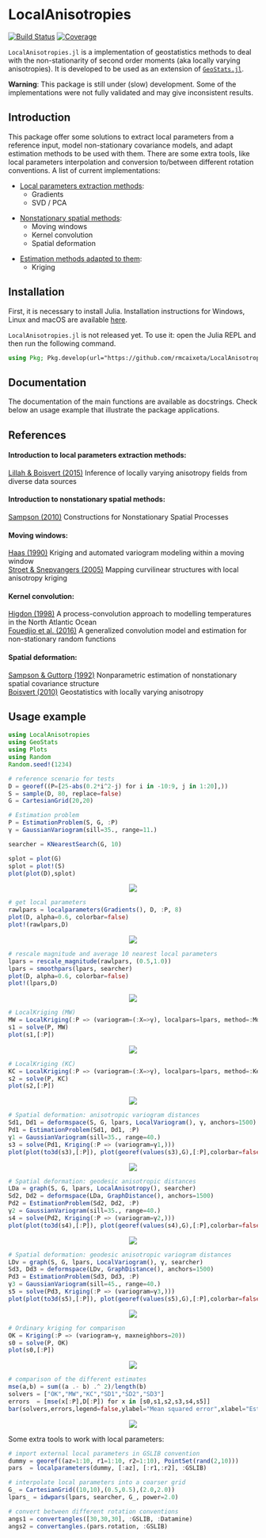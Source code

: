 # LocalAnisotropies

[![Build Status][build-img]][build-url] [![Coverage][codecov-img]][codecov-url]

`LocalAnisotropies.jl` is a implementation of geostatistics methods to deal with the non-stationarity of second order moments (aka locally varying anisotropies). It is developed to be used as an extension of [`GeoStats.jl`](https://github.com/JuliaEarth/GeoStats.jl).

**Warning**: This package is still under (slow) development. Some of the implementations were not fully validated and may give inconsistent results.

## Introduction

This package offer some solutions to extract local parameters from a reference input, model non-stationary covariance models, and adapt estimation methods to be used with them. There are some extra tools, like local parameters interpolation and conversion to/between different rotation conventions. A list of current implementations:

- <u>Local parameters extraction methods</u>:
  - Gradients
  - SVD / PCA <p>
- <u>Nonstationary spatial methods</u>:
  - Moving windows
  - Kernel convolution
  - Spatial deformation <p>
- <u>Estimation methods adapted to them</u>:
  - Kriging

## Installation

First, it is necessary to install Julia. Installation instructions for Windows, Linux and macOS are available [here](https://julialang.org/downloads/platform/).

`LocalAnisotropies.jl` is not released yet. To use it: open the Julia REPL and then run the following command.

```julia
using Pkg; Pkg.develop(url="https://github.com/rmcaixeta/LocalAnisotropies.jl"); Pkg.add("GeoStats")
```

## Documentation

The documentation of the main functions are available as docstrings.
Check below an usage example that illustrate the package applications.

## References

#### Introduction to local parameters extraction methods:
[Lillah & Boisvert (2015)](https://doi.org/10.1016/j.cageo.2015.05.015) Inference of locally varying anisotropy fields from diverse data sources

#### Introduction to nonstationary spatial methods:
[Sampson (2010)](https://doi.org/10.1201/9781420072884-13) Constructions for Nonstationary Spatial Processes

#### Moving windows:
[Haas (1990)](https://doi.org/10.1016/0960-1686(90)90508-K) Kriging and automated variogram modeling within a moving window <br>
[Stroet & Snepvangers (2005)](https://doi.org/10.1007/s11004-005-7310-y) Mapping curvilinear structures with local anisotropy kriging

#### Kernel convolution:
[Higdon (1998)](https://doi.org/10.1023/A:1009666805688) A process-convolution approach to modelling temperatures in the North Atlantic Ocean <br>
[Fouedjio et al. (2016)](https://doi.org/10.1016/j.spasta.2016.01.002) A generalized convolution model and estimation for non-stationary random functions

#### Spatial deformation:
[Sampson & Guttorp (1992)](https://doi.org/10.1080/01621459.1992.10475181) Nonparametric estimation of nonstationary spatial covariance structure <br>
[Boisvert (2010)](https://era.library.ualberta.ca/items/5acca59f-6e97-414d-ad13-34c8f97ce223) Geostatistics with locally varying anisotropy

## Usage example

```julia
using LocalAnisotropies
using GeoStats
using Plots
using Random
Random.seed!(1234)

# reference scenario for tests
D = georef((P=[25-abs(0.2*i^2-j) for i in -10:9, j in 1:20],))
S = sample(D, 80, replace=false)
G = CartesianGrid(20,20)

# Estimation problem
P = EstimationProblem(S, G, :P)
γ = GaussianVariogram(sill=35., range=11.)

searcher = KNearestSearch(G, 10)

splot = plot(G)
splot = plot!(S)
plot(plot(D),splot)
```

<p align="center">
  <img src="imgs/01_input.png">
</p>

```julia
# get local parameters
rawlpars = localparameters(Gradients(), D, :P, 8)
plot(D, alpha=0.6, colorbar=false)
plot!(rawlpars,D)
```

<p align="center">
  <img src="imgs/02_localpars.png">
</p>

```julia
# rescale magnitude and average 10 nearest local parameters
lpars = rescale_magnitude(rawlpars, (0.5,1.0))
lpars = smoothpars(lpars, searcher)
plot(D, alpha=0.6, colorbar=false)
plot!(lpars,D)
```

<p align="center">
  <img src="imgs/03_localpars_smooth.png">
</p>

```julia
# LocalKriging (MW)
MW = LocalKriging(:P => (variogram=(:X=>γ), localpars=lpars, method=:MovingWindows))
s1 = solve(P, MW)
plot(s1,[:P])
```

<p align="center">
  <img src="imgs/04_mw.png">
</p>

```julia
# LocalKriging (KC)
KC = LocalKriging(:P => (variogram=(:X=>γ), localpars=lpars, method=:KernelConvolution))
s2 = solve(P, KC)
plot(s2,[:P])
```

<p align="center">
  <img src="imgs/05_kc.png">
</p>

```julia
# Spatial deformation: anisotropic variogram distances
Sd1, Dd1 = deformspace(S, G, lpars, LocalVariogram(), γ, anchors=1500)
Pd1 = EstimationProblem(Sd1, Dd1, :P)
γ1 = GaussianVariogram(sill=35., range=40.)
s3 = solve(Pd1, Kriging(:P => (variogram=γ1,)))
plot(plot(to3d(s3),[:P]), plot(georef(values(s3),G),[:P],colorbar=false))
```

<p align="center">
  <img src="imgs/06_sd_vd.png">
</p>

```julia
# Spatial deformation: geodesic anisotropic distances
LDa = graph(S, G, lpars, LocalAnisotropy(), searcher)
Sd2, Dd2 = deformspace(LDa, GraphDistance(), anchors=1500)
Pd2 = EstimationProblem(Sd2, Dd2, :P)
γ2 = GaussianVariogram(sill=35., range=40.)
s4 = solve(Pd2, Kriging(:P => (variogram=γ2,)))
plot(plot(to3d(s4),[:P]), plot(georef(values(s4),G),[:P],colorbar=false))
```

<p align="center">
  <img src="imgs/07_sd_gad.png">
</p>

```julia
# Spatial deformation: geodesic anisotropic variogram distances
LDv = graph(S, G, lpars, LocalVariogram(), γ, searcher)
Sd3, Dd3 = deformspace(LDv, GraphDistance(), anchors=1500)
Pd3 = EstimationProblem(Sd3, Dd3, :P)
γ3 = GaussianVariogram(sill=45., range=40.)
s5 = solve(Pd3, Kriging(:P => (variogram=γ3,)))
plot(plot(to3d(s5),[:P]), plot(georef(values(s5),G),[:P],colorbar=false))
```

<p align="center">
  <img src="imgs/08_sd_gvd.png">
</p>

```julia
# Ordinary kriging for comparison
OK = Kriging(:P => (variogram=γ, maxneighbors=20))
s0 = solve(P, OK)
plot(s0,[:P])
```

<p align="center">
  <img src="imgs/09_ok.png">
</p>

```julia
# comparison of the different estimates
mse(a,b) = sum((a .- b) .^ 2)/length(b)
solvers = ["OK","MW","KC","SD1","SD2","SD3"]
errors  = [mse(x[:P],D[:P]) for x in [s0,s1,s2,s3,s4,s5]]
bar(solvers,errors,legend=false,ylabel="Mean squared error",xlabel="Estimation method")
```

<p align="center">
  <img src="imgs/10_comp.png">
</p>

Some extra tools to work with local parameters:

```julia
# import external local parameters in GSLIB convention
dummy = georef((az=1:10, r1=1:10, r2=1:10), PointSet(rand(2,10)))
pars  = localparameters(dummy, [:az], [:r1,:r2], :GSLIB)

# interpolate local parameters into a coarser grid
G_ = CartesianGrid((10,10),(0.5,0.5),(2.0,2.0))
lpars_ = idwpars(lpars, searcher, G_, power=2.0)

# convert between different rotation conventions
angs1 = convertangles([30,30,30], :GSLIB, :Datamine)
angs2 = convertangles.(pars.rotation, :GSLIB)
```


[build-img]: https://img.shields.io/github/workflow/status/rmcaixeta/LocalAnisotropies.jl/CI?style=flat-square
[build-url]: https://github.com/rmcaixeta/LocalAnisotropies.jl/actions

[codecov-img]: https://codecov.io/gh/rmcaixeta/LocalAnisotropies.jl/branch/master/graph/badge.svg
[codecov-url]: https://codecov.io/gh/rmcaixeta/LocalAnisotropies.jl
